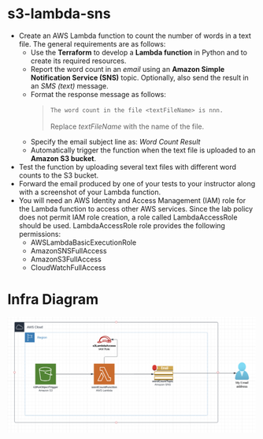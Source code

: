 # s3-lambda-sns

* Create an AWS Lambda function to count the number of words in a text file. The general
  requirements are as follows:
  * Use the **Terraform** to develop a **Lambda function** in Python and to create
    its required resources.
  * Report the word count in an *email* using an **Amazon Simple Notification Service (SNS)**
    topic. Optionally, also send the result in an *SMS (text)* message.
  * Format the response message as follows:<br/>
    > `The word count in the file <textFileName> is nnn.`<br/>  
    Replace *textFileName* with the name of the file.
  * Specify the email subject line as: *Word Count Result*
  * Automatically trigger the function when the text file is uploaded to an **Amazon S3 bucket**.
* Test the function by uploading several text files with different word counts to the S3 bucket.
* Forward the email produced by one of your tests to your instructor along with a screenshot of your
   Lambda function.
* You will need an AWS Identity and Access Management (IAM) role for the Lambda function to
  access other AWS services. Since the lab policy does not permit IAM role creation, a role called
  LambdaAccessRole should be used.
  LambdaAccessRole role provides the following permissions:
  * AWSLambdaBasicExecutionRole
  * AmazonSNSFullAccess
  * AmazonS3FullAccess
  * CloudWatchFullAccess

# Infra Diagram
![s3-lambda-sns](s3-lambda-sns.png)
